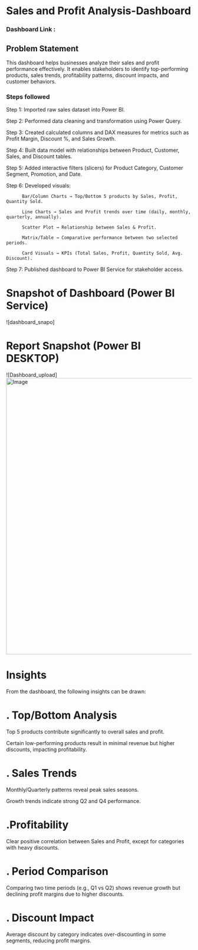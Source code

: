 # Sales and Profit Analysis-Dashboard

### Dashboard Link :

## Problem Statement
This dashboard helps businesses analyze their sales and profit performance effectively. It enables stakeholders to identify top-performing products, sales trends, 
profitability patterns, discount impacts, and customer behaviors.


### Steps followed 
Step 1: Imported raw sales dataset into Power BI.

Step 2: Performed data cleaning and transformation using Power Query.

Step 3: Created calculated columns and DAX measures for metrics such as Profit Margin, Discount %, and Sales Growth.

Step 4: Built data model with relationships between Product, Customer, Sales, and Discount tables.

Step 5: Added interactive filters (slicers) for Product Category, Customer Segment, Promotion, and Date.

Step 6: Developed visuals:

          Bar/Column Charts → Top/Bottom 5 products by Sales, Profit, Quantity Sold.
          
          Line Charts → Sales and Profit trends over time (daily, monthly, quarterly, annually).
          
          Scatter Plot → Relationship between Sales & Profit.
          
          Matrix/Table → Comparative performance between two selected periods.
          
          Card Visuals → KPIs (Total Sales, Profit, Quantity Sold, Avg. Discount).

Step 7: Published dashboard to Power BI Service for stakeholder access.

# Snapshot of Dashboard (Power BI Service)

![dashboard_snapo]

 
 # Report Snapshot (Power BI DESKTOP)

 
![Dashboard_upload]<img width="1339" height="749" alt="Image" src="https://github.com/user-attachments/assets/d68559ea-b234-44f9-bc71-5740f41b9270" />
# Insights

From the dashboard, the following insights can be drawn:

# . Top/Bottom Analysis

Top 5 products contribute significantly to overall sales and profit.

Certain low-performing products result in minimal revenue but higher discounts, impacting profitability.

# . Sales Trends

Monthly/Quarterly patterns reveal peak sales seasons.

Growth trends indicate strong Q2 and Q4 performance.

# .Profitability

Clear positive correlation between Sales and Profit, except for categories with heavy discounts.

# . Period Comparison

Comparing two time periods (e.g., Q1 vs Q2) shows revenue growth but declining profit margins due to higher discounts.

# . Discount Impact

Average discount by category indicates over-discounting in some segments, reducing profit margins.


